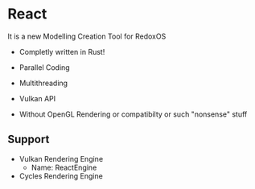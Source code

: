 # React
It is a new Modelling Creation Tool for RedoxOS

+ Completly written in Rust!
+ Parallel Coding
+ Multithreading


+ Vulkan API
+ Without OpenGL Rendering or compatibilty or such "nonsense" stuff


## Support

+ Vulkan Rendering Engine
  + Name: ReactEngine
+ Cycles Rendering Engine
